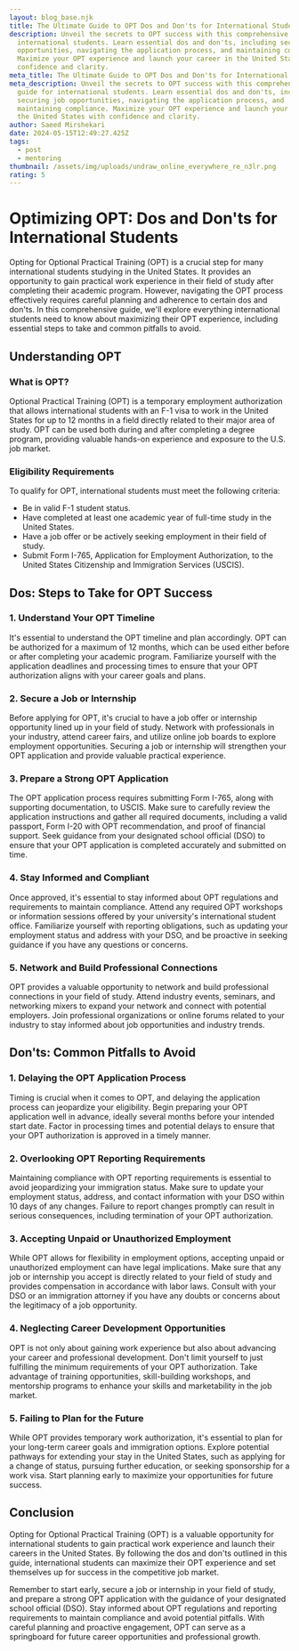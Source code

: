 ```yaml
---
layout: blog_base.njk
title: The Ultimate Guide to OPT Dos and Don'ts for International Students
description: Unveil the secrets to OPT success with this comprehensive guide for
  international students. Learn essential dos and don'ts, including securing job
  opportunities, navigating the application process, and maintaining compliance.
  Maximize your OPT experience and launch your career in the United States with
  confidence and clarity.
meta_title: The Ultimate Guide to OPT Dos and Don'ts for International Students
meta_description: Unveil the secrets to OPT success with this comprehensive
  guide for international students. Learn essential dos and don'ts, including
  securing job opportunities, navigating the application process, and
  maintaining compliance. Maximize your OPT experience and launch your career in
  the United States with confidence and clarity.
author: Saeed Mirshekari
date: 2024-05-15T12:49:27.425Z
tags:
  - post
  - mentoring
thumbnail: /assets/img/uploads/undraw_online_everywhere_re_n3lr.png
rating: 5
---
```

# Optimizing OPT: Dos and Don'ts for International Students

Opting for Optional Practical Training (OPT) is a crucial step for many international students studying in the United States. It provides an opportunity to gain practical work experience in their field of study after completing their academic program. However, navigating the OPT process effectively requires careful planning and adherence to certain dos and don'ts. In this comprehensive guide, we'll explore everything international students need to know about maximizing their OPT experience, including essential steps to take and common pitfalls to avoid.

## Understanding OPT

### What is OPT?

Optional Practical Training (OPT) is a temporary employment authorization that allows international students with an F-1 visa to work in the United States for up to 12 months in a field directly related to their major area of study. OPT can be used both during and after completing a degree program, providing valuable hands-on experience and exposure to the U.S. job market.

### Eligibility Requirements

To qualify for OPT, international students must meet the following criteria:

- Be in valid F-1 student status.
- Have completed at least one academic year of full-time study in the United States.
- Have a job offer or be actively seeking employment in their field of study.
- Submit Form I-765, Application for Employment Authorization, to the United States Citizenship and Immigration Services (USCIS).

## Dos: Steps to Take for OPT Success

### 1. Understand Your OPT Timeline

It's essential to understand the OPT timeline and plan accordingly. OPT can be authorized for a maximum of 12 months, which can be used either before or after completing your academic program. Familiarize yourself with the application deadlines and processing times to ensure that your OPT authorization aligns with your career goals and plans.

### 2. Secure a Job or Internship

Before applying for OPT, it's crucial to have a job offer or internship opportunity lined up in your field of study. Network with professionals in your industry, attend career fairs, and utilize online job boards to explore employment opportunities. Securing a job or internship will strengthen your OPT application and provide valuable practical experience.

### 3. Prepare a Strong OPT Application

The OPT application process requires submitting Form I-765, along with supporting documentation, to USCIS. Make sure to carefully review the application instructions and gather all required documents, including a valid passport, Form I-20 with OPT recommendation, and proof of financial support. Seek guidance from your designated school official (DSO) to ensure that your OPT application is completed accurately and submitted on time.

### 4. Stay Informed and Compliant

Once approved, it's essential to stay informed about OPT regulations and requirements to maintain compliance. Attend any required OPT workshops or information sessions offered by your university's international student office. Familiarize yourself with reporting obligations, such as updating your employment status and address with your DSO, and be proactive in seeking guidance if you have any questions or concerns.

### 5. Network and Build Professional Connections

OPT provides a valuable opportunity to network and build professional connections in your field of study. Attend industry events, seminars, and networking mixers to expand your network and connect with potential employers. Join professional organizations or online forums related to your industry to stay informed about job opportunities and industry trends.

## Don'ts: Common Pitfalls to Avoid

### 1. Delaying the OPT Application Process

Timing is crucial when it comes to OPT, and delaying the application process can jeopardize your eligibility. Begin preparing your OPT application well in advance, ideally several months before your intended start date. Factor in processing times and potential delays to ensure that your OPT authorization is approved in a timely manner.

### 2. Overlooking OPT Reporting Requirements

Maintaining compliance with OPT reporting requirements is essential to avoid jeopardizing your immigration status. Make sure to update your employment status, address, and contact information with your DSO within 10 days of any changes. Failure to report changes promptly can result in serious consequences, including termination of your OPT authorization.

### 3. Accepting Unpaid or Unauthorized Employment

While OPT allows for flexibility in employment options, accepting unpaid or unauthorized employment can have legal implications. Make sure that any job or internship you accept is directly related to your field of study and provides compensation in accordance with labor laws. Consult with your DSO or an immigration attorney if you have any doubts or concerns about the legitimacy of a job opportunity.

### 4. Neglecting Career Development Opportunities

OPT is not only about gaining work experience but also about advancing your career and professional development. Don't limit yourself to just fulfilling the minimum requirements of your OPT authorization. Take advantage of training opportunities, skill-building workshops, and mentorship programs to enhance your skills and marketability in the job market.

### 5. Failing to Plan for the Future

While OPT provides temporary work authorization, it's essential to plan for your long-term career goals and immigration options. Explore potential pathways for extending your stay in the United States, such as applying for a change of status, pursuing further education, or seeking sponsorship for a work visa. Start planning early to maximize your opportunities for future success.

## Conclusion

Opting for Optional Practical Training (OPT) is a valuable opportunity for international students to gain practical work experience and launch their careers in the United States. By following the dos and don'ts outlined in this guide, international students can maximize their OPT experience and set themselves up for success in the competitive job market.

Remember to start early, secure a job or internship in your field of study, and prepare a strong OPT application with the guidance of your designated school official (DSO). Stay informed about OPT regulations and reporting requirements to maintain compliance and avoid potential pitfalls. With careful planning and proactive engagement, OPT can serve as a springboard for future career opportunities and professional growth.
